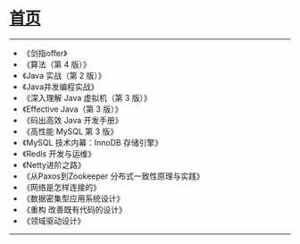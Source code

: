 # [首页](index)

***

- 《剑指offer》
- 《算法（第 4 版）》
- 《Java 实战（第 2 版）》
- 《Java并发编程实战》
- 《深入理解 Java 虚拟机（第 3 版）》
- 《Effective Java（第 3 版）》
- 《码出高效 Java 开发手册》
- 《高性能 MySQL 第 3 版》
- 《MySQL 技术内幕：InnoDB 存储引擎》
- 《Redis 开发与运维》
- 《Netty进阶之路》
- 《从Paxos到Zookeeper 分布式一致性原理与实践》
- 《网络是怎样连接的》
- 《数据密集型应用系统设计》
- 《重构 改善既有代码的设计》
- 《领域驱动设计》

***